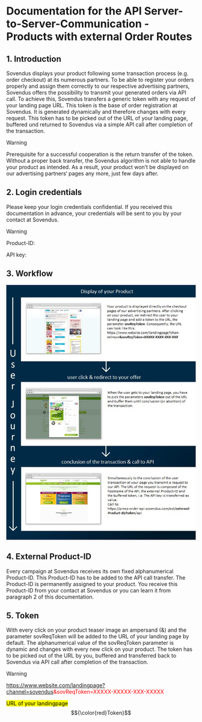 # Documentation for the API Server-to-Server-Communication - Products with external Order Routes

## 1. Introduction

Sovendus displays your product following some transaction process (e.g. order checkout) at its numerous partners. To be able to register your orders properly and assign them correctly to our respective advertising partners, Sovendus offers the possibility to transmit your generated orders via API call.
To achieve this, Sovendus transfers a generic token with any request of your landing page URL. This token is the base of order registration at Sovendus. It is generated dynamically and therefore changes with every request. This token has to be picked out of the URL of your landing page, buffered und returned to Sovendus via a simple API call after completion of the transaction.

> [!WARNING]
> Prerequisite for a successful cooperation is the return transfer of the token.
> Without a proper back transfer, the Sovendus algorithm is not able to handle your product as intended. As a
> result, your product won’t be displayed on our advertising partners‘ pages any more, just few days after.

## 2. Login credentials

Please keep your login credentials confidential. If you received this documentation in advance, your credentials will be sent to you by your contact at Sovendus.

> [!WARNING]
> Product-ID:
>
> API key:
>

## 3. Workflow

![Workflow-image](https://raw.githubusercontent.com/Sovendus-GmbH/Generic-Sovendus-Checkout-Products-Postback-Integration-Documentation/main/workflowimg.png)

## 4. External Product-ID
Every campaign at Sovendus receives its own fixed alphanumerical Product-ID. This Product-ID has to be added to the API call transfer. The Product-ID is permanently assigned to your product.
You receive this Product-ID from your contact at Sovendus or you can learn it from paragraph 2 of this documentation.

## 5. Token
With every click on your product teaser image an ampersand (&) and the parameter sovReqToken will be added to the URL of your landing page by default. The alphanumerical value of the sovReqToken parameter is dynamic and changes with every new click on your product. The token has to be picked out of the URL by you, buffered and transferred back to Sovendus via API call after completion of the transaction.

> [!WARNING]
> <span style="color: blue;">https://www.website.com/landingpage?channel=sovendus</span><span style="color: red;">&sovReqToken=XXXXX-XXXXX-XXX-XXXXX</span>
>
> <mark>URL of your landingpage</mark> $${\color{red}Token}$$
